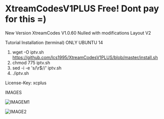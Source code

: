 # XtreamCodesV1PLUS Free! Dont pay for this =)

New Version XtreamCodes V1.0.60 Nulled with modifications
Layout V2

Tutorial Installation (terminal)
ONLY UBUNTU 14

1. wget -O iptv.sh https://github.com/lcs1995/XtreamCodesV1PLUS/blob/master/install.sh
2. chmod 775 iptv.sh
3. sed -i -e 's/\r$//' iptv.sh
4. ./iptv.sh

License-Key: xcplus

IMAGES

![IMAGEM1](https://raw.githubusercontent.com/lcs1995/XtreamCodesV1PLUS/master/2.JPG)

![IMAGE2](https://raw.githubusercontent.com/lcs1995/XtreamCodesV1PLUS/master/1.jpg)


